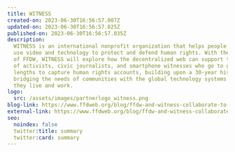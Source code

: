 ```yaml
---
title: WITNESS
created-on: 2023-06-30T16:56:57.007Z
updated-on: 2023-06-30T16:56:57.025Z
published-on: 2023-06-30T16:56:57.035Z
description:
  WITNESS is an international nonprofit organization that helps people
  use video and technology to protect and defend human rights. With the support
  of FFDW, WITNESS will explore how the decentralized web can support the work
  of activists, civic journalists, and smartphone witnesses who go to great
  lengths to capture human rights accounts, building upon a 30-year history
  bridging the needs of communities with the global technology systems in which
  they live and work.
logo:
  src: /assets/images/partnerlogo_witness.png
blog-link: https://www.ffdweb.org/blog/ffdw-and-witness-collaborate-to-preserve-authentic-human-rights-records/
external-link: https://www.ffdweb.org/blog/ffdw-and-witness-collaborate-to-preserve-authentic-human-rights-records/
seo:
  noindex: false
  twitter:title: summary
  twitter:card: summary
---
```

